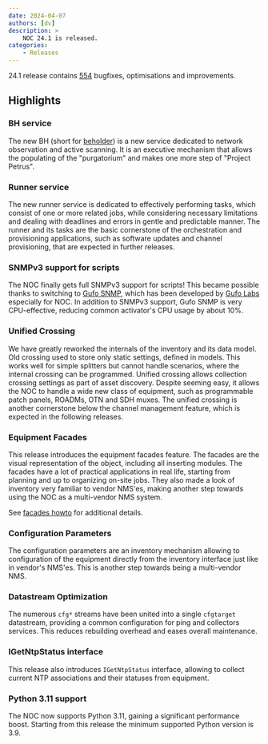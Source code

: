 ```yaml
---
date: 2024-04-07
authors: [dv]
description: >
    NOC 24.1 is released.
categories:
    - Releases
---
```

24.1 release contains [554](https://code.getnoc.com/noc/noc/merge_requests?scope=all&state=merged&milestone_title=24.1) bugfixes, optimisations and improvements.
<!-- more -->

## Highlights

### BH service

The new BH (short for [beholder](https://en.wikipedia.org/wiki/Beholder_(Dungeons_%26_Dragons)))
is a new service dedicated to network observation and active scanning. It is an executive
mechanism that allows the populating of the "purgatorium" and makes one more step of "Project Petrus".

### Runner service

The new runner service is dedicated to effectively performing tasks, which consist of one or more
related jobs, while considering necessary limitations and dealing with deadlines and errors in gentle and
predictable manner. The runner and its tasks are the basic cornerstone of the orchestration and
provisioning applications, such as software updates and channel provisioning, that are expected
in further releases.

### SNMPv3 support for scripts

The NOC finally gets full SNMPv3 support for scripts! This became possible thanks to switching
to [Gufo SNMP](https://github.com/gufolabs/gufo_snmp), which has been developed by
[Gufo Labs](https://gufolabs.com/) especially for NOC. In addition to SNMPv3 support,
Gufo SNMP is very CPU-effective, reducing common activator's CPU usage by about 10%.

### Unified Crossing

We have greatly reworked the internals of the inventory and its data model. Old
crossing used to store only static settings, defined in models. This works well
for simple splitters but cannot handle scenarios, where the internal crossing
can be programmed. Unified crossing allows collection crossing settings
as part of asset discovery. Despite seeming easy, it allows the NOC to handle
a wide new class of equipment, such as programmable patch panels, ROADMs,
OTN and SDH muxes. The unified crossing is another cornerstone below the
channel management feature, which is expected in the following releases.

### Equipment Facades

This release introduces the equipment facades feature. The facades are
the visual representation of the object, including all inserting modules.
The facades have a lot of practical applications in real life, starting
from planning and up to organizing on-site jobs. They also made a look
of inventory very familiar to vendor NMS'es, making another step
towards using the NOC as a multi-vendor NMS system.

See [facades howto](../facades-howto/index.md) for additional details.

### Configuration Parameters

The configuration parameters are an inventory mechanism allowing
to configuration of the equipment directly from the inventory interface just like
in vendor's NMS'es. This is another step towards being a multi-vendor
NMS.

### Datastream Optimization

The numerous `cfg*` streams have been united into a single `cfgtarget` datastream,
providing a common configuration for ping and collectors services. This reduces
rebuilding overhead and eases overall maintenance.

### IGetNtpStatus interface

This release also introduces `IGetNtpStatus` interface, allowing to collect
current NTP associations and their statuses from equipment.

### Python 3.11 support

The NOC now supports Python 3.11, gaining a significant performance boost.
Starting from this release the minimum supported Python version is 3.9.